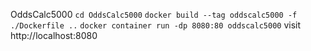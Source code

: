 OddsCalc5000
`cd OddsCalc5000`
`docker build --tag oddscalc5000 -f ./Dockerfile ..`
`docker container run -dp 8080:80 oddscalc5000`
visit http://localhost:8080
